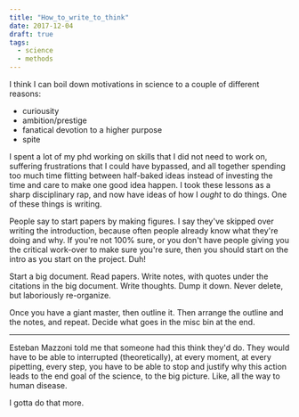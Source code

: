 ```yaml
---
title: "How_to_write_to_think"
date: 2017-12-04
draft: true
tags:
  - science
  - methods
---
```


I think I can boil down motivations in science to a couple of 
different reasons:

- curiousity
- ambition/prestige
- fanatical devotion to a higher purpose
- spite

I spent a lot of my phd working on skills that I did not need to work
on, suffering frustrations that I could have bypassed, and all
together spending too much time flitting between half-baked ideas
instead of investing the time and care to make one good idea happen.
I took these lessons as a sharp disciplinary rap, and now have ideas
of how I _ought_ to do things. One of these things is writing.

People say to start papers by making figures. I say they've skipped
over writing the introduction, because often people already know
what they're doing and why. If you're not 100% sure, or you don't
have people giving you the critical work-over to make sure you're
sure, then you should start on the intro as you start on the project.
Duh!

Start a big document. Read papers. Write notes, with quotes under
the citations in the big document. Write thoughts. Dump it down.
Never delete, but laboriously re-organize.

Once you have a giant master, then outline it. Then arrange the
outline and the notes, and repeat. Decide what goes in the misc bin
at the end.


---

Esteban Mazzoni told me that someone had this think they'd do.
They would have to be able to interrupted (theoretically), at every
moment, at every pipetting, every step, you have to be able to stop
and justify why this action leads to the end goal of the science, to
the big picture. Like, all the way to human disease.

I gotta do that more.
